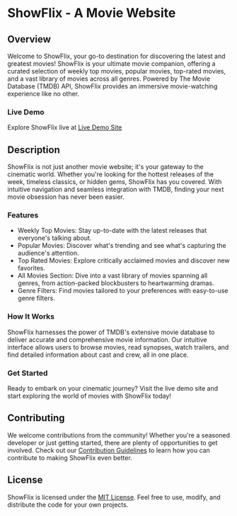 # ShowFlix - A Movie Website

## Overview
Welcome to ShowFlix, your go-to destination for discovering the latest and greatest movies! ShowFlix is your ultimate movie companion, offering a curated selection of weekly top movies, popular movies, top-rated movies, and a vast library of movies across all genres. Powered by The Movie Database (TMDB) API, ShowFlix provides an immersive movie-watching experience like no other.

### Live Demo
Explore ShowFlix live at [Live Demo Site](#)

## Description
ShowFlix is not just another movie website; it's your gateway to the cinematic world. Whether you're looking for the hottest releases of the week, timeless classics, or hidden gems, ShowFlix has you covered. With intuitive navigation and seamless integration with TMDB, finding your next movie obsession has never been easier.

### Features
- Weekly Top Movies: Stay up-to-date with the latest releases that everyone's talking about.
- Popular Movies: Discover what's trending and see what's capturing the audience's attention.
- Top Rated Movies: Explore critically acclaimed movies and discover new favorites.
- All Movies Section: Dive into a vast library of movies spanning all genres, from action-packed blockbusters to heartwarming dramas.
- Genre Filters: Find movies tailored to your preferences with easy-to-use genre filters.

### How It Works
ShowFlix harnesses the power of TMDB's extensive movie database to deliver accurate and comprehensive movie information. Our intuitive interface allows users to browse movies, read synopses, watch trailers, and find detailed information about cast and crew, all in one place.

### Get Started
Ready to embark on your cinematic journey? Visit the live demo site and start exploring the world of movies with ShowFlix today!

## Contributing
We welcome contributions from the community! Whether you're a seasoned developer or just getting started, there are plenty of opportunities to get involved. Check out our [Contribution Guidelines](CONTRIBUTING.md) to learn how you can contribute to making ShowFlix even better.

## License
ShowFlix is licensed under the [MIT License](LICENSE). Feel free to use, modify, and distribute the code for your own projects.

